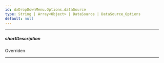 ```yaml
---
id: dxDropDownMenu.Options.dataSource
type: String | Array<Object> | DataSource | DataSource_Options
default: null
---
```

---
##### shortDescription
Overriden

---
